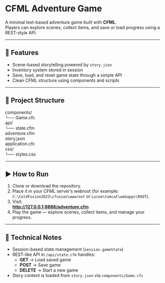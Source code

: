 # CFML Adventure Game

A minimal text-based adventure game built with **CFML**.  
Players can explore scenes, collect items, and save or load progress using a REST-style API.

---

## 🚀 Features
- Scene-based storytelling powered by `story.json`
- Inventory system stored in session
- Save, load, and reset game state through a simple API
- Clean CFML structure using components and scripts

---

## 🧩 Project Structure
components/  
└── Game.cfc  
api/  
└── state.cfm  
adventure.cfm  
story.json  
application.cfc  
css/  
└── styles.css  

---

## ▶️ How to Run
1. Clone or download the repository.  
2. Place it in your CFML server’s webroot (for example:  
   `C:\ColdFusion2023\cfusion\wwwroot` or `Lucee\tomcat\webapps\ROOT`).  
3. Visit:  
   **http://127.0.0.1:8888/adventure.cfm**  
4. Play the game — explore scenes, collect items, and manage your progress.

---

## 🧠 Technical Notes
- Session-based state management (`session.gameState`)
- REST-like API in `/api/state.cfm` handles:
  - **GET** → Load saved game  
  - **POST** → Save game  
  - **DELETE** → Start a new game
- Story content is loaded from `story.json` via `components/Game.cfc`
